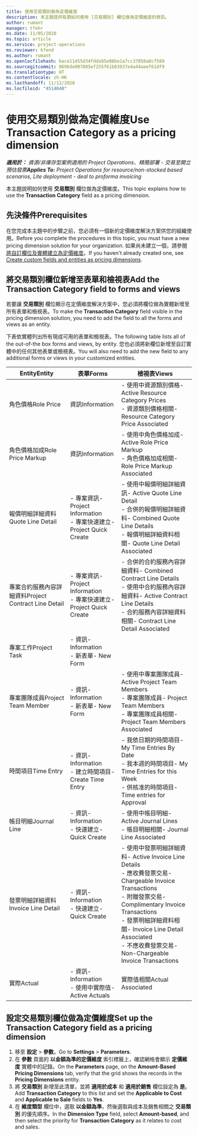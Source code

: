 ```yaml
---
title: 使用交易類別做為定價維度
description: 本主題提供有關如何使用 [交易類別] 欄位做為定價維度的資訊。
author: rumant
manager: tfehr
ms.date: 11/05/2020
ms.topic: article
ms.service: project-operations
ms.reviewer: kfend
ms.author: rumant
ms.openlocfilehash: bace11455d34fdda95e08be1a7cc37850a0cf589
ms.sourcegitcommit: 869bde007805ef255f61b03937e4a44aeef61df9
ms.translationtype: HT
ms.contentlocale: zh-HK
ms.lasthandoff: 11/12/2020
ms.locfileid: "4514040"
---
```

# <a name="use-transaction-category-as-a-pricing-dimension"></a><span data-ttu-id="f6653-103">使用交易類別做為定價維度</span><span class="sxs-lookup"><span data-stu-id="f6653-103">Use Transaction Category as a pricing dimension</span></span>


<span data-ttu-id="f6653-104">_**適用於：** 資源/非庫存型案例適用的 Project Operations、精簡部署 - 交易至開立預估發票_</span><span class="sxs-lookup"><span data-stu-id="f6653-104">_**Applies To:** Project Operations for resource/non-stocked based scenarios, Lite deployment - deal to proforma invoicing_</span></span>


<span data-ttu-id="f6653-105">本主題說明如何使用 **交易類別** 欄位做為定價維度。</span><span class="sxs-lookup"><span data-stu-id="f6653-105">This topic explains how to use the **Transaction Category** field as a pricing dimension.</span></span> 

## <a name="prerequisites"></a><span data-ttu-id="f6653-106">先決條件</span><span class="sxs-lookup"><span data-stu-id="f6653-106">Prerequisites</span></span>
<span data-ttu-id="f6653-107">在您完成本主題中的步驟之前，您必須有一個新的定價維度解決方案供您的組織使用。</span><span class="sxs-lookup"><span data-stu-id="f6653-107">Before you complete the procedures in this topic, you must have a new pricing dimension solution for your organization.</span></span> <span data-ttu-id="f6653-108">如果尚未建立一個，請參閱[將自訂欄位及實體建立為定價維度](create-custom-fields-entities-pricing-dimensions.md)。</span><span class="sxs-lookup"><span data-stu-id="f6653-108">If you haven't already created one, see [Create custom fields and entities as pricing dimensions](create-custom-fields-entities-pricing-dimensions.md).</span></span>

## <a name="add-the-transaction-category-field-to-forms-and-views"></a><span data-ttu-id="f6653-109">將交易類別欄位新增至表單和檢視表</span><span class="sxs-lookup"><span data-stu-id="f6653-109">Add the Transaction Category field to forms and views</span></span>
<span data-ttu-id="f6653-110">若要讓 **交易類別** 欄位顯示在定價維度解決方案中，您必須將欄位做為實體新增至所有表單和檢視表。</span><span class="sxs-lookup"><span data-stu-id="f6653-110">To make the **Transaction Category** field visible in the pricing dimension solution, you need to add the field to all the forms and views as an entity.</span></span>

<span data-ttu-id="f6653-111">下表依實體列出所有現成可用的表單和檢視表。</span><span class="sxs-lookup"><span data-stu-id="f6653-111">The following table lists all of the out-of-the box forms and views, by entity.</span></span> <span data-ttu-id="f6653-112">您也必須將新欄位新增至自訂實體中的任何其他表單或檢視表。</span><span class="sxs-lookup"><span data-stu-id="f6653-112">You will also need to add the new field to any additional forms or views in your customized entities.</span></span>

|  <span data-ttu-id="f6653-113">Entity</span><span class="sxs-lookup"><span data-stu-id="f6653-113">Entity</span></span>        | <span data-ttu-id="f6653-114">表單</span><span class="sxs-lookup"><span data-stu-id="f6653-114">Forms</span></span>     |<span data-ttu-id="f6653-115">檢視表</span><span class="sxs-lookup"><span data-stu-id="f6653-115">Views</span></span>        |
| ------------------------------|---------------------------------|----------------------------------|
|  <span data-ttu-id="f6653-116">角色價格</span><span class="sxs-lookup"><span data-stu-id="f6653-116">Role Price</span></span>| <span data-ttu-id="f6653-117">資訊</span><span class="sxs-lookup"><span data-stu-id="f6653-117">Information</span></span> |<span data-ttu-id="f6653-118">- 使用中資源類別價格</span><span class="sxs-lookup"><span data-stu-id="f6653-118">- Active Resource Category Prices</span></span><br> <span data-ttu-id="f6653-119">- 資源類別價格相關</span><span class="sxs-lookup"><span data-stu-id="f6653-119">- Resource Category Price Associated</span></span> |
|  <span data-ttu-id="f6653-120">角色價格加成</span><span class="sxs-lookup"><span data-stu-id="f6653-120">Role Price Markup</span></span>| <span data-ttu-id="f6653-121">資訊</span><span class="sxs-lookup"><span data-stu-id="f6653-121">Information</span></span>|<span data-ttu-id="f6653-122">- 使用中角色價格加成</span><span class="sxs-lookup"><span data-stu-id="f6653-122">- Active Role Price Markup</span></span><br><span data-ttu-id="f6653-123">- 角色價格加成相關</span><span class="sxs-lookup"><span data-stu-id="f6653-123">- Role Price Markup Associated</span></span> |
|  <span data-ttu-id="f6653-124">報價明細詳細資料</span><span class="sxs-lookup"><span data-stu-id="f6653-124">Quote Line Detail</span></span>|<span data-ttu-id="f6653-125">- 專案資訊</span><span class="sxs-lookup"><span data-stu-id="f6653-125">- Project Information</span></span><br><span data-ttu-id="f6653-126">- 專案快速建立</span><span class="sxs-lookup"><span data-stu-id="f6653-126">- Project Quick Create</span></span>| <span data-ttu-id="f6653-127">- 使用中報價明細詳細資訊</span><span class="sxs-lookup"><span data-stu-id="f6653-127">- Active Quote Line Detail</span></span><br><span data-ttu-id="f6653-128">- 合併的報價明細詳細資料</span><span class="sxs-lookup"><span data-stu-id="f6653-128">- Combined Quote Line Details</span></span><br><span data-ttu-id="f6653-129">- 報價明細詳細資料相關</span><span class="sxs-lookup"><span data-stu-id="f6653-129">- Quote Line Detail Associated</span></span> |
|  <span data-ttu-id="f6653-130">專案合約服務內容詳細資料</span><span class="sxs-lookup"><span data-stu-id="f6653-130">Project Contract Line Detail</span></span>|<span data-ttu-id="f6653-131">- 專案資訊</span><span class="sxs-lookup"><span data-stu-id="f6653-131">- Project Information</span></span><br><span data-ttu-id="f6653-132">- 專案快速建立</span><span class="sxs-lookup"><span data-stu-id="f6653-132">- Project Quick Create</span></span>|<span data-ttu-id="f6653-133">- 合併的合約服務內容詳細資料</span><span class="sxs-lookup"><span data-stu-id="f6653-133">- Combined Contract Line Details</span></span><br><span data-ttu-id="f6653-134">- 使用中合約服務內容詳細資料</span><span class="sxs-lookup"><span data-stu-id="f6653-134">- Active Contract Line Details</span></span><br><span data-ttu-id="f6653-135">- 合約服務內容詳細資料相關</span><span class="sxs-lookup"><span data-stu-id="f6653-135">- Contract Line Detail Associated</span></span> |
|  <span data-ttu-id="f6653-136">專案工作</span><span class="sxs-lookup"><span data-stu-id="f6653-136">Project Task</span></span>|<span data-ttu-id="f6653-137">- 資訊</span><span class="sxs-lookup"><span data-stu-id="f6653-137">- Information</span></span><br><span data-ttu-id="f6653-138">- 新表單</span><span class="sxs-lookup"><span data-stu-id="f6653-138">- New Form</span></span>| &nbsp; |
|  <span data-ttu-id="f6653-139">專案團隊成員</span><span class="sxs-lookup"><span data-stu-id="f6653-139">Project Team Member</span></span>|<span data-ttu-id="f6653-140">- 資訊</span><span class="sxs-lookup"><span data-stu-id="f6653-140">- Information</span></span><br><span data-ttu-id="f6653-141">- 新表單</span><span class="sxs-lookup"><span data-stu-id="f6653-141">- New Form</span></span>|<span data-ttu-id="f6653-142">- 使用中專案團隊成員</span><span class="sxs-lookup"><span data-stu-id="f6653-142">- Active Project Team Members</span></span><br><span data-ttu-id="f6653-143">- 專案團隊成員</span><span class="sxs-lookup"><span data-stu-id="f6653-143">- Project Team Members</span></span><br><span data-ttu-id="f6653-144">- 專案團隊成員相關</span><span class="sxs-lookup"><span data-stu-id="f6653-144">- Project Team Members Associated</span></span> |
|  <span data-ttu-id="f6653-145">時間項目</span><span class="sxs-lookup"><span data-stu-id="f6653-145">Time Entry</span></span>|<span data-ttu-id="f6653-146">- 資訊</span><span class="sxs-lookup"><span data-stu-id="f6653-146">- Information</span></span><br><span data-ttu-id="f6653-147">- 建立時間項目</span><span class="sxs-lookup"><span data-stu-id="f6653-147">- Create Time Entry</span></span>|<span data-ttu-id="f6653-148">- 我依日期的時間項目</span><span class="sxs-lookup"><span data-stu-id="f6653-148">- My Time Entries By Date</span></span><br><span data-ttu-id="f6653-149">- 我本週的時間項目</span><span class="sxs-lookup"><span data-stu-id="f6653-149">- My Time Entries for this Week</span></span><br><span data-ttu-id="f6653-150">- 供核准的時間項目</span><span class="sxs-lookup"><span data-stu-id="f6653-150">- Time entries for Approval</span></span>|
|  <span data-ttu-id="f6653-151">帳目明細</span><span class="sxs-lookup"><span data-stu-id="f6653-151">Journal Line</span></span>|<span data-ttu-id="f6653-152">- 資訊</span><span class="sxs-lookup"><span data-stu-id="f6653-152">- Information</span></span><br><span data-ttu-id="f6653-153">- 快速建立</span><span class="sxs-lookup"><span data-stu-id="f6653-153">- Quick Create</span></span>|<span data-ttu-id="f6653-154">- 使用中帳目明細</span><span class="sxs-lookup"><span data-stu-id="f6653-154">- Active Journal Lines</span></span><br><span data-ttu-id="f6653-155">- 帳目明細相關</span><span class="sxs-lookup"><span data-stu-id="f6653-155">- Journal Line Associated</span></span>|
|  <span data-ttu-id="f6653-156">發票明細詳細資料</span><span class="sxs-lookup"><span data-stu-id="f6653-156">Invoice Line Detail</span></span>|<span data-ttu-id="f6653-157">- 資訊</span><span class="sxs-lookup"><span data-stu-id="f6653-157">- Information</span></span><br><span data-ttu-id="f6653-158">- 快速建立</span><span class="sxs-lookup"><span data-stu-id="f6653-158">- Quick Create</span></span>|<span data-ttu-id="f6653-159">- 使用中發票明細詳細資料</span><span class="sxs-lookup"><span data-stu-id="f6653-159">- Active Invoice Line Details</span></span><br><span data-ttu-id="f6653-160">- 應收費發票交易</span><span class="sxs-lookup"><span data-stu-id="f6653-160">- Chargeable Invoice Transactions</span></span><br><span data-ttu-id="f6653-161">- 附贈發票交易</span><span class="sxs-lookup"><span data-stu-id="f6653-161">- Complimentary Invoice Transactions</span></span><br><span data-ttu-id="f6653-162">- 發票明細詳細資料相關</span><span class="sxs-lookup"><span data-stu-id="f6653-162">- Invoice Line Detail Associated</span></span> <br><span data-ttu-id="f6653-163">- 不應收費發票交易</span><span class="sxs-lookup"><span data-stu-id="f6653-163">- Non-Chargeable Invoice Transactions</span></span>|
|  <span data-ttu-id="f6653-164">實際</span><span class="sxs-lookup"><span data-stu-id="f6653-164">Actual</span></span>|<span data-ttu-id="f6653-165">- 資訊</span><span class="sxs-lookup"><span data-stu-id="f6653-165">- Information</span></span><br><span data-ttu-id="f6653-166">- 使用中實際值</span><span class="sxs-lookup"><span data-stu-id="f6653-166">- Active Actuals</span></span>| <span data-ttu-id="f6653-167">實際值相關</span><span class="sxs-lookup"><span data-stu-id="f6653-167">Actual Associated</span></span> |

## <a name="set-up-the-transaction-category-field-as-a-pricing-dimension"></a><span data-ttu-id="f6653-168">設定交易類別欄位做為定價維度</span><span class="sxs-lookup"><span data-stu-id="f6653-168">Set up the Transaction Category field as a pricing dimension</span></span>

1. <span data-ttu-id="f6653-169">移至 **設定** > **參數**。</span><span class="sxs-lookup"><span data-stu-id="f6653-169">Go to **Settings** > **Parameters**.</span></span> 
2. <span data-ttu-id="f6653-170">在 **參數** 頁面的 **以金額為準的定價維度** 索引標籤上，確認網格會顯示 **定價維度** 實體中的記錄。</span><span class="sxs-lookup"><span data-stu-id="f6653-170">On the **Parameters** page, on the **Amount-Based Pricing Dimensions** tab, verify that the grid shows the records in the **Pricing Dimensions** entity.</span></span>
3. <span data-ttu-id="f6653-171">將 **交易類別** 新增至此清單，並將 **適用於成本** 和 **適用於銷售** 欄位設定為 **是**。</span><span class="sxs-lookup"><span data-stu-id="f6653-171">Add **Transaction Category** to this list and set the **Applicable to Cost** and **Applicable to Sale** fields to **Yes**.</span></span>
4. <span data-ttu-id="f6653-172">在 **維度類型** 欄位中，選取 **以金額為準**，然後選取與成本及銷售相關之 **交易類別** 的優先順序。</span><span class="sxs-lookup"><span data-stu-id="f6653-172">In the **Dimension Type** field, select **Amount-based**, and then select the priority for **Transaction Category** as it relates to cost and sales.</span></span>
